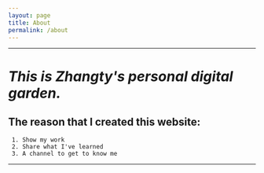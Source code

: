 ```yaml
---
layout: page
title: About
permalink: /about
---
```

------
# *This is Zhangty's personal digital garden.*

## The reason  that  I created this website:

```
 1. Show my work
 2. Share what I've learned
 3. A channel to get to know me
```

-----
